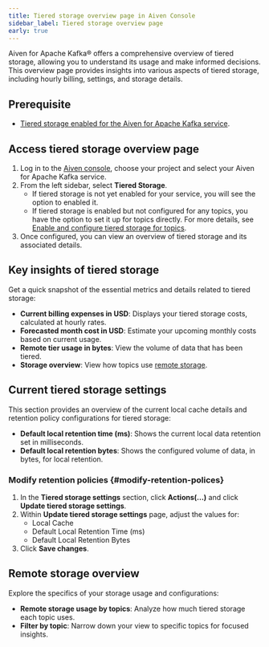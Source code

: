 ```yaml
---
title: Tiered storage overview page in Aiven Console
sidebar_label: Tiered storage overview page
early: true
---
```


Aiven for Apache Kafka® offers a comprehensive overview of tiered
storage, allowing you to understand its usage and make informed
decisions. This overview page provides insights into various aspects of
tiered storage, including hourly billing, settings, and storage details.

## Prerequisite

-   [Tiered storage enabled for the Aiven for Apache Kafka service](/docs/products/kafka/howto/enable-kafka-tiered-storage).

## Access tiered storage overview page

1.  Log in to the [Aiven console](https://console.aiven.io/), choose
    your project and select your Aiven for Apache Kafka service.
1.  From the left sidebar, select **Tiered Storage**.
    -   If tiered storage is not yet enabled for your service, you will
        see the option to enabled it.
    -   If tiered storage is enabled but not configured for any topics,
        you have the option to set it up for topics directly. For more
        details, see
        [Enable and configure tiered storage for topics](/docs/products/kafka/howto/configure-topic-tiered-storage).
1.  Once configured, you can view an overview of tiered storage and its
    associated details.

## Key insights of tiered storage

Get a quick snapshot of the essential metrics and details related to
tiered storage:

-   **Current billing expenses in USD**: Displays your tiered storage
    costs, calculated at hourly rates.
-   **Forecasted month cost in USD**: Estimate your upcoming monthly
    costs based on current usage.
-   **Remote tier usage in bytes**: View the volume of data that has
    been tiered.
-   **Storage overview**: View how topics use
    [remote storage](/docs/products/kafka/howto/tiered-storage-overview-page#remote-storage-overview).

## Current tiered storage settings

This section provides an overview of the current local cache details and
retention policy configurations for tiered storage:

-   **Default local retention time (ms)**: Shows the current local data
    retention set in milliseconds.
-   **Default local retention bytes**: Shows the configured volume of
    data, in bytes, for local retention.

### Modify retention policies {#modify-retention-polices}

1.  In the **Tiered storage settings** section, click **Actions(\...)**
    and click **Update tiered storage settings**.
1.  Within **Update tiered storage settings** page, adjust the values
    for:
    -   Local Cache
    -   Default Local Retention Time (ms)
    -   Default Local Retention Bytes
1.  Click **Save changes**.

## Remote storage overview

Explore the specifics of your storage usage and configurations:

-   **Remote storage usage by topics**: Analyze how much tiered storage
    each topic uses.
-   **Filter by topic**: Narrow down your view to specific topics for
    focused insights.

